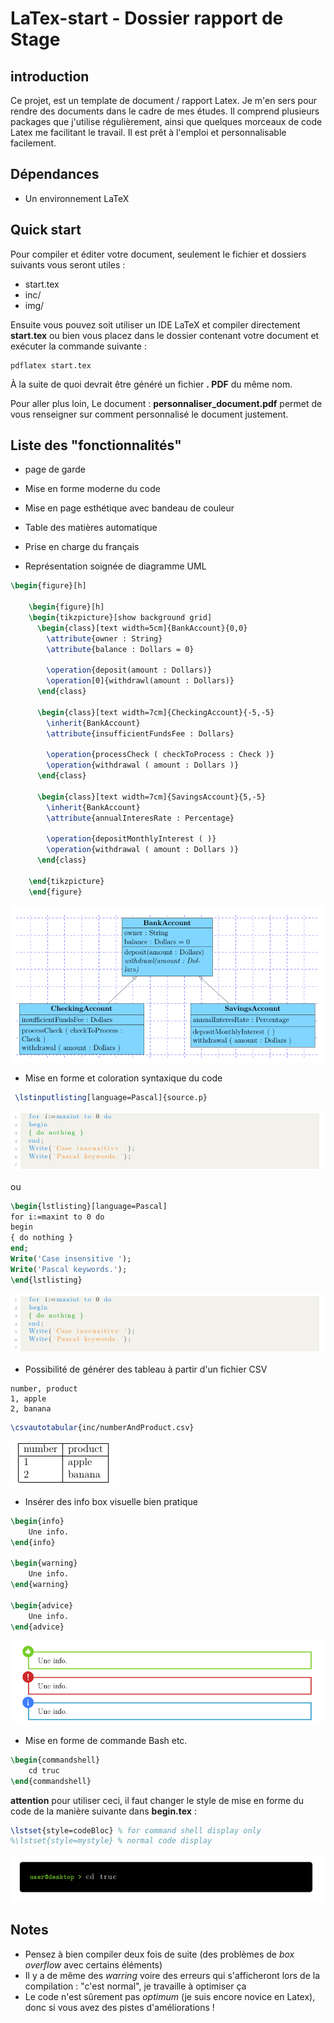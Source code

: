 # LaTex-start - Dossier rapport de Stage

## introduction

Ce projet, est un template de document / rapport Latex. Je m'en sers pour rendre des documents dans le cadre de mes études. Il comprend plusieurs packages que j'utilise régulièrement, ainsi que quelques morceaux de code Latex me facilitant le travail. Il est prêt à l'emploi et personnalisable facilement.

## Dépendances
- Un environnement LaTeX

## Quick start
Pour compiler et éditer votre document, seulement le fichier et dossiers suivants vous seront utiles :
- start.tex
- inc/ 
- img/

Ensuite vous pouvez soit utiliser un IDE LaTeX et compiler directement **start.tex** ou bien vous placez dans le dossier contenant votre document et exécuter la commande suivante :
```
pdflatex start.tex
```
À la suite de quoi devrait être généré un fichier **. PDF** du même nom.

Pour aller plus loin, Le document : **personnaliser_document.pdf**  permet de vous renseigner sur comment personnalisé le document justement.

## Liste des "fonctionnalités"
- page de garde
- Mise en forme moderne du code
- Mise en page esthétique avec bandeau de couleur
- Table des matières automatique
- Prise en charge du français

- Représentation soignée de diagramme UML

```LATEX
\begin{figure}[h]

	\begin{figure}[h]
	\begin{tikzpicture}[show background grid]
	  \begin{class}[text width=5cm]{BankAccount}{0,0}
	    \attribute{owner : String}
	    \attribute{balance : Dollars = 0}
	
	    \operation{deposit(amount : Dollars)}
	    \operation[0]{withdrawl(amount : Dollars)}
	  \end{class}
	
	  \begin{class}[text width=7cm]{CheckingAccount}{-5,-5}
	    \inherit{BankAccount}
	    \attribute{insufficientFundsFee : Dollars}
	
	    \operation{processCheck ( checkToProcess : Check )}
	    \operation{withdrawal ( amount : Dollars )}
	  \end{class}
	
	  \begin{class}[text width=7cm]{SavingsAccount}{5,-5}
	    \inherit{BankAccount}
	    \attribute{annualInteresRate : Percentage}
	
	    \operation{depositMonthlyInterest ( )}
	    \operation{withdrawal ( amount : Dollars )}
	  \end{class}
	
	\end{tikzpicture}
	\end{figure}
  ```
  ![code pascal](https://github.com/akgx99/LaTex-start/blob/master/img/readMeImg/uml.png)
  
  
-  Mise en forme et coloration syntaxique du code

```LATEX
 \lstinputlisting[language=Pascal]{source.p}
```

![code pascal](https://github.com/akgx99/LaTex-start/blob/master/img/readMeImg/code_pascal.png)

ou

```LATEX
\begin{lstlisting}[language=Pascal] 
for i:=maxint to 0 do
begin
{ do nothing }
end;
Write('Case insensitive ');
Write('Pascal keywords.');
\end{lstlisting}
```

![code pascal](https://github.com/akgx99/LaTex-start/blob/master/img/readMeImg/code_pascal.png)

- Possibilité de générer des tableau à partir d'un fichier CSV

```CSV
number, product
1, apple
2, banana
```

```LATEX
\csvautotabular{inc/numberAndProduct.csv}
```
![Image of CSV-->table](https://github.com/akgx99/LaTex-start/blob/master/img/readMeImg/table.png)

- Insérer des info box visuelle bien pratique

```LATEX
\begin{info}
	Une info.
\end{info}

\begin{warning}
	Une info.
\end{warning}

\begin{advice}
	Une info.
\end{advice}
```
![Image of CSV-->table](https://github.com/akgx99/LaTex-start/blob/master/img/readMeImg/info_box.png)

- Mise en forme de commande Bash etc.
```LATEX
\begin{commandshell}
	cd truc
\end{commandshell}
```

**attention** pour utiliser ceci, il faut changer le style de mise en forme du code de la manière suivante dans **begin.tex** :
```LATEX
\lstset{style=codeBloc} % for command shell display only
%\lstset{style=mystyle} % normal code display
```

![Commande Bash etc.](https://github.com/akgx99/LaTex-start/blob/master/img/readMeImg/bash_command.png)


## Notes

- Pensez à bien compiler deux fois de suite (des problèmes de *box overflow* avec certains éléments)
- Il y a de même des *warring* voire des erreurs qui s'afficheront lors de la compilation : "c'est normal", je travaille à optimiser ça
- Le code n'est sûrement pas *optimum* (je suis encore novice en Latex), donc si vous avez des pistes d'améliorations !
